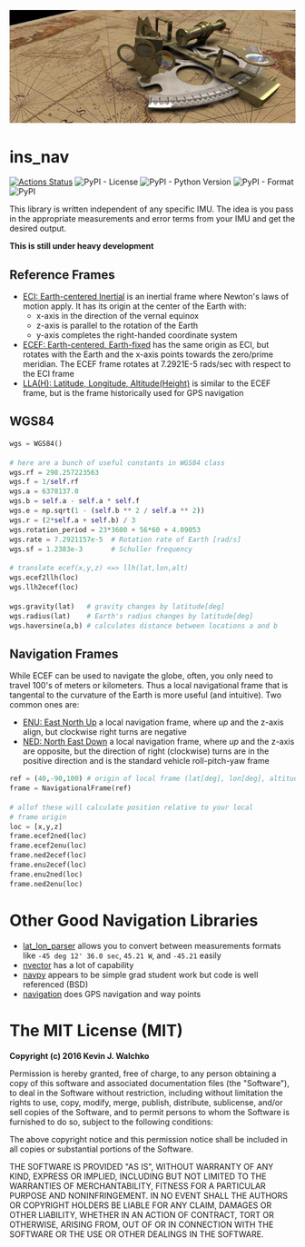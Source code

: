 [![](https://raw.githubusercontent.com/MomsFriendlyRobotCompany/ins_nav/master/docs/pics/header.jpg)](https://github.com/MomsFriendlyRobotCompany/ins_nav)

# ins_nav

[![Actions Status](https://github.com/MomsFriendlyRobotCompany/ins_nav/workflows/pytest/badge.svg)](https://github.com/MomsFriendlyRobotCompany/ins_nav/actions)
![PyPI - License](https://img.shields.io/pypi/l/ins_nav.svg)
![PyPI - Python Version](https://img.shields.io/pypi/pyversions/ins_nav.svg)
![PyPI - Format](https://img.shields.io/pypi/format/ins_nav.svg)
![PyPI](https://img.shields.io/pypi/v/ins_nav.svg)


This library is written independent of any specific IMU. The idea is you pass in the appropriate
measurements and error terms from your IMU and get the desired output.

**This is still under heavy development**

## Reference Frames

* [ECI: Earth-centered Inertial](https://en.wikipedia.org/wiki/Earth-centered_inertial) is an
inertial frame where Newton's laws of motion apply. It has its origin at the center of the
Earth with:
    - x-axis in the direction of the vernal equinox
    - z-axis is parallel to the rotation of the Earth
    - y-axis completes the right-handed coordinate system
* [ECEF: Earth-centered, Earth-fixed](https://en.wikipedia.org/wiki/ECEF) has the same origin
as ECI, but rotates with the Earth and the x-axis points towards the zero/prime
meridian. The ECEF frame rotates at 7.2921E-5 rads/sec with respect to the ECI
frame
* [LLA(H): Latitude, Longitude, Altitude(Height)](tbd) is similar to the ECEF frame, but
is the frame historically used for GPS navigation

## WGS84

```python
wgs = WGS84()

# here are a bunch of useful constants in WGS84 class
wgs.rf = 298.257223563
wgs.f = 1/self.rf
wgs.a = 6378137.0
wgs.b = self.a - self.a * self.f
wgs.e = np.sqrt(1 - (self.b ** 2 / self.a ** 2))
wgs.r = (2*self.a + self.b) / 3
wgs.rotation_period = 23*3600 + 56*60 + 4.09053
wgs.rate = 7.2921157e-5  # Rotation rate of Earth [rad/s]
wgs.sf = 1.2383e-3       # Schuller frequency

# translate ecef(x,y,z) <=> llh(lat,lon,alt)
wgs.ecef2llh(loc)
wgs.llh2ecef(loc)

wgs.gravity(lat)   # gravity changes by latitude[deg]
wgs.radius(lat)    # Earth's radius changes by latitude[deg]
wgs.haversine(a,b) # calculates distance between locations a and b
```

## Navigation Frames

While ECEF can be used to navigate the globe, often, you only need to travel 100's of meters
or kilometers. Thus a local navigational frame that is tangental to the curvature of the
Earth is more useful (and intuitive). Two common ones are:

* [ENU: East North Up](https://en.wikipedia.org/wiki/Axes_conventions#Ground_reference_frames:_ENU_and_NED)
a local navigation frame, where *up* and the z-axis align, but clockwise right turns
are negative
* [NED: North East Down](https://en.wikipedia.org/wiki/North_east_down) a local navigation
frame, where *up* and the z-axis are opposite, but the direction of right (clockwise)
turns are in the positive direction and is the standard vehicle roll-pitch-yaw frame

```python
ref = (40,-90,100) # origin of local frame (lat[deg], lon[deg], altitude[m])
frame = NavigationalFrame(ref)

# allof these will calculate position relative to your local
# frame origin
loc = [x,y,z]
frame.ecef2ned(loc)
frame.ecef2enu(loc)
frame.ned2ecef(loc)
frame.enu2ecef(loc)
frame.enu2ned(loc)
frame.ned2enu(loc)
```

# Other Good Navigation Libraries

- [lat_lon_parser](https://pypi.org/project/lat-lon-parser/) allows you to convert between
measurements formats like `-45 deg 12' 36.0 sec`, `45.21 W`, and `-45.21` easily
- [nvector](https://www.navlab.net/nvector) has a lot of capability
- [navpy](https://github.com/NavPy/NavPy) appears to be simple grad student work but code is well referenced (BSD)
- [navigation](https://github.com/ngfgrant/navigation) does GPS navigation and way
points

# The MIT License (MIT)

**Copyright (c) 2016 Kevin J. Walchko**

Permission is hereby granted, free of charge, to any person obtaining a copy of
this software and associated documentation files (the "Software"), to deal in
the Software without restriction, including without limitation the rights to
use, copy, modify, merge, publish, distribute, sublicense, and/or sell copies
of the Software, and to permit persons to whom the Software is furnished to do
so, subject to the following conditions:

The above copyright notice and this permission notice shall be included in all
copies or substantial portions of the Software.

THE SOFTWARE IS PROVIDED "AS IS", WITHOUT WARRANTY OF ANY KIND, EXPRESS OR
IMPLIED, INCLUDING BUT NOT LIMITED TO THE WARRANTIES OF MERCHANTABILITY, FITNESS
FOR A PARTICULAR PURPOSE AND NONINFRINGEMENT. IN NO EVENT SHALL THE AUTHORS OR
COPYRIGHT HOLDERS BE LIABLE FOR ANY CLAIM, DAMAGES OR OTHER LIABILITY, WHETHER
IN AN ACTION OF CONTRACT, TORT OR OTHERWISE, ARISING FROM, OUT OF OR IN
CONNECTION WITH THE SOFTWARE OR THE USE OR OTHER DEALINGS IN THE SOFTWARE.
